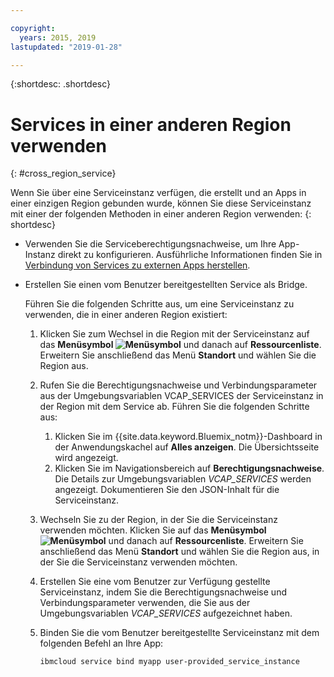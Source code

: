 ```yaml
---

copyright:
  years: 2015, 2019
lastupdated: "2019-01-28"

---
```


{:shortdesc: .shortdesc}

# Services in einer anderen Region verwenden
{: #cross_region_service}

Wenn Sie über eine Serviceinstanz verfügen, die erstellt und an Apps in einer einzigen Region gebunden wurde, können Sie diese Serviceinstanz mit einer der folgenden Methoden in einer anderen Region verwenden:
{: shortdesc}

  * Verwenden Sie die Serviceberechtigungsnachweise, um Ihre App-Instanz direkt zu konfigurieren. Ausführliche Informationen finden Sie in [Verbindung von Services zu externen Apps herstellen](/docs/resources?topic=externalapp).
  * Erstellen Sie einen vom Benutzer bereitgestellten Service als Bridge.

	Führen Sie die folgenden Schritte aus, um eine Serviceinstanz zu verwenden, die in einer anderen Region existiert:

      1. Klicken Sie zum Wechsel in die Region mit der Serviceinstanz auf das **Menüsymbol ![Menüsymbol](../icons/icon_hamburger.svg)** und danach auf **Ressourcenliste**. Erweitern Sie anschließend das Menü **Standort** und wählen Sie die Region aus. 

      2. Rufen Sie die Berechtigungsnachweise und Verbindungsparameter aus der Umgebungsvariablen VCAP_SERVICES der Serviceinstanz in der Region mit dem Service ab. Führen Sie die folgenden Schritte aus:

	       1. Klicken Sie im {{site.data.keyword.Bluemix_notm}}-Dashboard in der Anwendungskachel auf **Alles anzeigen**. Die Übersichtsseite wird angezeigt.
	       2. Klicken Sie im Navigationsbereich auf **Berechtigungsnachweise**. Die Details zur Umgebungsvariablen *VCAP_SERVICES* werden angezeigt. Dokumentieren Sie den JSON-Inhalt für die Serviceinstanz.

      3. Wechseln Sie zu der Region, in der Sie die Serviceinstanz verwenden möchten. Klicken Sie auf das **Menüsymbol ![Menüsymbol](../icons/icon_hamburger.svg)** und danach auf **Ressourcenliste**. Erweitern Sie anschließend das Menü **Standort** und wählen Sie die Region aus, in der Sie die Serviceinstanz verwenden möchten.

      4. Erstellen Sie eine vom Benutzer zur Verfügung gestellte Serviceinstanz, indem Sie die Berechtigungsnachweise und Verbindungsparameter verwenden, die Sie aus der Umgebungsvariablen *VCAP_SERVICES* aufgezeichnet haben. 

      5. Binden Sie die vom Benutzer bereitgestellte Serviceinstanz mit dem folgenden Befehl an Ihre App:

	     ```
	     ibmcloud service bind myapp user-provided_service_instance
	     ```
